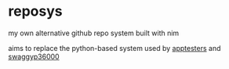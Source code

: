 # reposys
my own alternative github repo system built with nim

aims to replace the python-based system used by [apptesters](https://github.com/apptesters-org/Repo) and [swaggyp36000](https://github.com/swaggyP36000/TrollStore-IPAs/)
